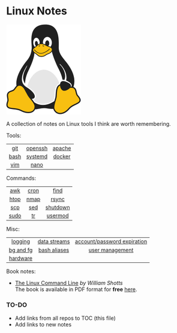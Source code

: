 # Linux Notes 

![Linux Penguin Logo](img/penguin.png)

A collection of notes on Linux tools I think are worth remembering. 

Tools:

| | | |
| :-------: | :-------: | :-------: |
| [git](tools/git/README.md) | [openssh](tools/openssh/README.md) | [apache](tools/apache.md) |
| [bash](tools/bash/README.md) | [systemd](tools/systemd/README.md) | [docker](tools/docker/README.md) |
| [vim](tools/vim/README.md) | [nano](tools/nano.md) | |

Commands:

| | | |
| :-------: | :-------: | :-------: |
| [awk](commands/awk.md) | [cron](commands/cron.md) | [find](commands/find.md) |
| [htop](commands/htop.md) | [nmap](commands/nmap.md) | [rsync](commands/rsync.md) |
| [scp](commands/scp.md) | [sed](commands/sed.md) | [shutdown](commands/shutdown.md) |
| [sudo](commands/sudo.md) | [tr](commands/tr.md) | [usermod](commands/usermod.md) |

Misc:

| | | |
| :-------: | :-------: | :-------: |
| [logging](misc/logging.md) | [data streams](misc/data-streams.md) | [account/password expiration](misc/user_acc_and_pass_exp.md) |
| [bg and fg](misc/bg_fg.md) | [bash aliases](misc/bash_aliases.md) | [user management](misc/user_mgmt.md)|
| [hardware](misc/hw.md) | | |

Book notes:

- [The Linux Command Line](book-tlcl/00-intro.md) *by William Shotts*  
  The book is available in PDF format for **free**
  [here](https://www.linuxcommand.org/tlcl.php).

### TO-DO

- Add links from all repos to TOC (this file)
- Add links to new notes
